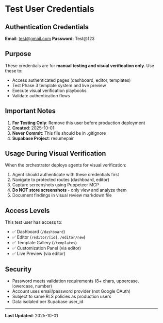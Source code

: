 # Test User Credentials

## Authentication Credentials

**Email**: test@gmail.com
**Password**: Test@123

## Purpose

These credentials are for **manual testing and visual verification only**. Use these to:
- Access authenticated pages (dashboard, editor, templates)
- Test Phase 3 template system and live preview
- Execute visual verification playbooks
- Validate authentication flows

## Important Notes

1. **For Testing Only**: Remove this user before production deployment
2. **Created**: 2025-10-01
3. **Never Commit**: This file should be in .gitignore
4. **Supabase Project**: resumepair

## Usage During Visual Verification

When the orchestrator deploys agents for visual verification:
1. Agent should authenticate with these credentials first
2. Navigate to protected routes (dashboard, editor)
3. Capture screenshots using Puppeteer MCP
4. **Do NOT store screenshots** - only view and analyze them
5. Document findings in visual review markdown file

## Access Levels

This test user has access to:
- ✅ Dashboard (`/dashboard`)
- ✅ Editor (`/editor/[id]`, `/editor/new`)
- ✅ Template Gallery (`/templates`)
- ✅ Customization Panel (via editor)
- ✅ Live Preview (via editor)

## Security

- Password meets validation requirements (8+ chars, uppercase, lowercase, number)
- Account uses email/password provider (not Google OAuth)
- Subject to same RLS policies as production users
- Data isolated per Supabase user_id

---

**Last Updated**: 2025-10-01
